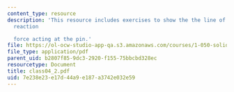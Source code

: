 ```yaml
---
content_type: resource
description: 'This resource includes exercises to show the the line of action of the
  reaction

  force acting at the pin.'
file: https://ol-ocw-studio-app-qa.s3.amazonaws.com/courses/1-050-solid-mechanics-fall-2004/7e238e23e17d44a9e187a3742e032e59_class04_2.pdf
file_type: application/pdf
parent_uid: b2807f85-9dc3-2920-f155-75bbcbd328ec
resourcetype: Document
title: class04_2.pdf
uid: 7e238e23-e17d-44a9-e187-a3742e032e59
---
```

